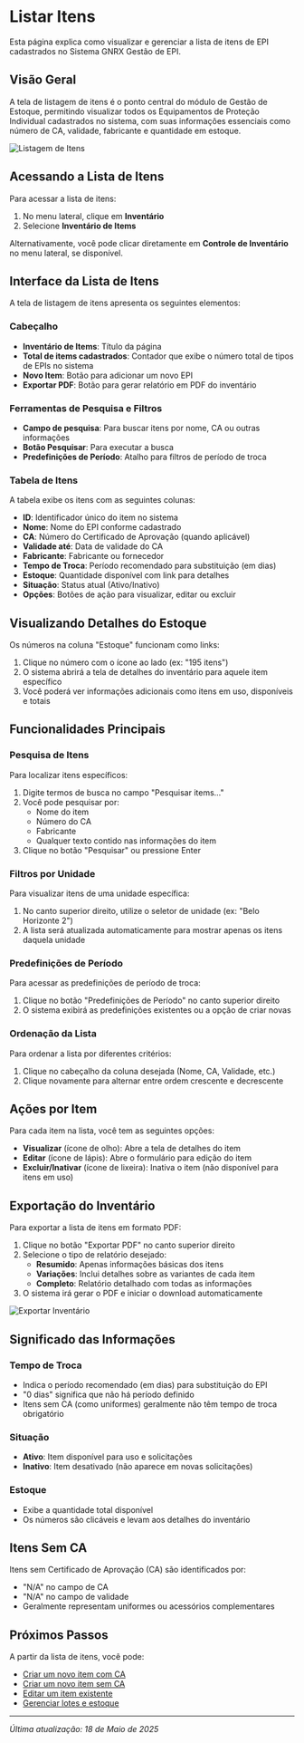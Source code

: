 # Listar Itens

Esta página explica como visualizar e gerenciar a lista de itens de EPI cadastrados no Sistema GNRX Gestão de EPI.

## Visão Geral

A tela de listagem de itens é o ponto central do módulo de Gestão de Estoque, permitindo visualizar todos os Equipamentos de Proteção Individual cadastrados no sistema, com suas informações essenciais como número de CA, validade, fabricante e quantidade em estoque.

![Listagem de Itens](../../../assets/images/listagem-itens.png)

## Acessando a Lista de Itens

Para acessar a lista de itens:

1. No menu lateral, clique em **Inventário**
2. Selecione **Inventário de Items**

Alternativamente, você pode clicar diretamente em **Controle de Inventário** no menu lateral, se disponível.

## Interface da Lista de Itens

A tela de listagem de itens apresenta os seguintes elementos:

### Cabeçalho
- **Inventário de Items**: Título da página
- **Total de items cadastrados**: Contador que exibe o número total de tipos de EPIs no sistema
- **Novo Item**: Botão para adicionar um novo EPI
- **Exportar PDF**: Botão para gerar relatório em PDF do inventário

### Ferramentas de Pesquisa e Filtros
- **Campo de pesquisa**: Para buscar itens por nome, CA ou outras informações
- **Botão Pesquisar**: Para executar a busca
- **Predefinições de Período**: Atalho para filtros de período de troca

### Tabela de Itens
A tabela exibe os itens com as seguintes colunas:

- **ID**: Identificador único do item no sistema
- **Nome**: Nome do EPI conforme cadastrado
- **CA**: Número do Certificado de Aprovação (quando aplicável)
- **Validade até**: Data de validade do CA
- **Fabricante**: Fabricante ou fornecedor
- **Tempo de Troca**: Período recomendado para substituição (em dias)
- **Estoque**: Quantidade disponível com link para detalhes
- **Situação**: Status atual (Ativo/Inativo)
- **Opções**: Botões de ação para visualizar, editar ou excluir

## Visualizando Detalhes do Estoque

Os números na coluna "Estoque" funcionam como links:

1. Clique no número com o ícone ao lado (ex: "195 itens")
2. O sistema abrirá a tela de detalhes do inventário para aquele item específico
3. Você poderá ver informações adicionais como itens em uso, disponíveis e totais

## Funcionalidades Principais

### Pesquisa de Itens

Para localizar itens específicos:

1. Digite termos de busca no campo "Pesquisar items..."
2. Você pode pesquisar por:
   - Nome do item
   - Número do CA
   - Fabricante
   - Qualquer texto contido nas informações do item
3. Clique no botão "Pesquisar" ou pressione Enter

### Filtros por Unidade

Para visualizar itens de uma unidade específica:

1. No canto superior direito, utilize o seletor de unidade (ex: "Belo Horizonte 2")
2. A lista será atualizada automaticamente para mostrar apenas os itens daquela unidade

### Predefinições de Período

Para acessar as predefinições de período de troca:

1. Clique no botão "Predefinições de Período" no canto superior direito
2. O sistema exibirá as predefinições existentes ou a opção de criar novas

### Ordenação da Lista

Para ordenar a lista por diferentes critérios:

1. Clique no cabeçalho da coluna desejada (Nome, CA, Validade, etc.)
2. Clique novamente para alternar entre ordem crescente e decrescente

## Ações por Item

Para cada item na lista, você tem as seguintes opções:

- **Visualizar** (ícone de olho): Abre a tela de detalhes do item
- **Editar** (ícone de lápis): Abre o formulário para edição do item
- **Excluir/Inativar** (ícone de lixeira): Inativa o item (não disponível para itens em uso)

## Exportação do Inventário

Para exportar a lista de itens em formato PDF:

1. Clique no botão "Exportar PDF" no canto superior direito
2. Selecione o tipo de relatório desejado:
   - **Resumido**: Apenas informações básicas dos itens
   - **Variações**: Inclui detalhes sobre as variantes de cada item
   - **Completo**: Relatório detalhado com todas as informações
3. O sistema irá gerar o PDF e iniciar o download automaticamente

![Exportar Inventário](../../../assets/images/exportar-inventario.png)

## Significado das Informações

### Tempo de Troca
- Indica o período recomendado (em dias) para substituição do EPI
- "0 dias" significa que não há período definido
- Itens sem CA (como uniformes) geralmente não têm tempo de troca obrigatório

### Situação
- **Ativo**: Item disponível para uso e solicitações
- **Inativo**: Item desativado (não aparece em novas solicitações)

### Estoque
- Exibe a quantidade total disponível
- Os números são clicáveis e levam aos detalhes do inventário

## Itens Sem CA

Itens sem Certificado de Aprovação (CA) são identificados por:

- "N/A" no campo de CA
- "N/A" no campo de validade
- Geralmente representam uniformes ou acessórios complementares

## Próximos Passos

A partir da lista de itens, você pode:

- [Criar um novo item com CA](./criar-item-com-ca.md)
- [Criar um novo item sem CA](./criar-item-sem-ca.md)
- [Editar um item existente](./editar-item.md)
- [Gerenciar lotes e estoque](../lotes/README.md)

---

*Última atualização: 18 de Maio de 2025*